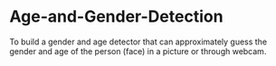 # Age-and-Gender-Detection
To build a gender and age detector that can approximately guess the gender and age of the person (face) in a picture or through webcam.
